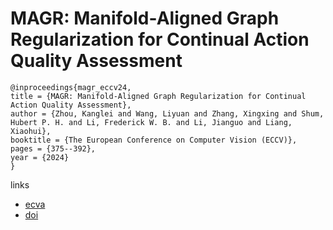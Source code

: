 # MAGR: Manifold-Aligned Graph Regularization for Continual Action Quality Assessment

```
@inproceedings{magr_eccv24,
title = {MAGR: Manifold-Aligned Graph Regularization for Continual Action Quality Assessment},
author = {Zhou, Kanglei and Wang, Liyuan and Zhang, Xingxing and Shum, Hubert P. H. and Li, Frederick W. B. and Li, Jianguo and Liang, Xiaohui},
booktitle = {The European Conference on Computer Vision (ECCV)},
pages = {375--392},
year = {2024}
}
```

links
- [ecva](https://www.ecva.net/papers/eccv_2024/papers_ECCV/html/1775_ECCV_2024_paper.php)
- [doi](https://link.springer.com/chapter/10.1007/978-3-031-73247-8_22)
